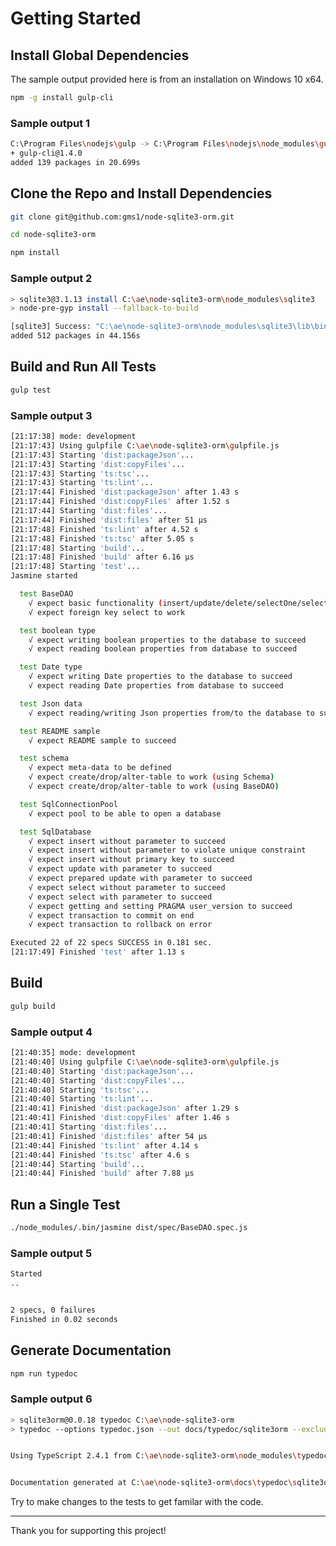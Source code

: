 # Getting Started

## Install Global Dependencies

The sample output provided here is from an installation on Windows 10 x64.

```bash
npm -g install gulp-cli
```

### Sample output 1

```bash
C:\Program Files\nodejs\gulp -> C:\Program Files\nodejs\node_modules\gulp-cli\bin\gulp.js
+ gulp-cli@1.4.0
added 139 packages in 20.699s
```

## Clone the Repo and Install Dependencies

```bash
git clone git@github.com:gms1/node-sqlite3-orm.git

cd node-sqlite3-orm

npm install
```

### Sample output 2

```bash
> sqlite3@3.1.13 install C:\ae\node-sqlite3-orm\node_modules\sqlite3
> node-pre-gyp install --fallback-to-build

[sqlite3] Success: "C:\ae\node-sqlite3-orm\node_modules\sqlite3\lib\binding\node-v57-win32-x64\node_sqlite3.node" is installed via remote
added 512 packages in 44.156s
```

## Build and Run All Tests

```bash
gulp test
```

### Sample output 3

```bash
[21:17:38] mode: development
[21:17:43] Using gulpfile C:\ae\node-sqlite3-orm\gulpfile.js
[21:17:43] Starting 'dist:packageJson'...
[21:17:43] Starting 'dist:copyFiles'...
[21:17:43] Starting 'ts:tsc'...
[21:17:43] Starting 'ts:lint'...
[21:17:44] Finished 'dist:packageJson' after 1.43 s
[21:17:44] Finished 'dist:copyFiles' after 1.52 s
[21:17:44] Starting 'dist:files'...
[21:17:44] Finished 'dist:files' after 51 μs
[21:17:48] Finished 'ts:lint' after 4.52 s
[21:17:48] Finished 'ts:tsc' after 5.05 s
[21:17:48] Starting 'build'...
[21:17:48] Finished 'build' after 6.16 μs
[21:17:48] Starting 'test'...
Jasmine started

  test BaseDAO
    √ expect basic functionality (insert/update/delete/selectOne/selectAll) to work
    √ expect foreign key select to work

  test boolean type
    √ expect writing boolean properties to the database to succeed
    √ expect reading boolean properties from database to succeed

  test Date type
    √ expect writing Date properties to the database to succeed
    √ expect reading Date properties from database to succeed

  test Json data
    √ expect reading/writing Json properties from/to the database to succeed

  test README sample
    √ expect README sample to succeed

  test schema
    √ expect meta-data to be defined
    √ expect create/drop/alter-table to work (using Schema)
    √ expect create/drop/alter-table to work (using BaseDAO)

  test SqlConnectionPool
    √ expect pool to be able to open a database

  test SqlDatabase
    √ expect insert without parameter to succeed
    √ expect insert without parameter to violate unique constraint
    √ expect insert without primary key to succeed
    √ expect update with parameter to succeed
    √ expect prepared update with parameter to succeed
    √ expect select without parameter to succeed
    √ expect select with parameter to succeed
    √ expect getting and setting PRAGMA user_version to succeed
    √ expect transaction to commit on end
    √ expect transaction to rollback on error

Executed 22 of 22 specs SUCCESS in 0.181 sec.
[21:17:49] Finished 'test' after 1.13 s
```

## Build

```bash
gulp build
```

### Sample output 4

```bash
[21:40:35] mode: development
[21:40:40] Using gulpfile C:\ae\node-sqlite3-orm\gulpfile.js
[21:40:40] Starting 'dist:packageJson'...
[21:40:40] Starting 'dist:copyFiles'...
[21:40:40] Starting 'ts:tsc'...
[21:40:40] Starting 'ts:lint'...
[21:40:41] Finished 'dist:packageJson' after 1.29 s
[21:40:41] Finished 'dist:copyFiles' after 1.46 s
[21:40:41] Starting 'dist:files'...
[21:40:41] Finished 'dist:files' after 54 μs
[21:40:44] Finished 'ts:lint' after 4.14 s
[21:40:44] Finished 'ts:tsc' after 4.6 s
[21:40:44] Starting 'build'...
[21:40:44] Finished 'build' after 7.88 μs
```

## Run a Single Test

```bash
./node_modules/.bin/jasmine dist/spec/BaseDAO.spec.js
```

### Sample output 5

```bash
Started
..


2 specs, 0 failures
Finished in 0.02 seconds
```

## Generate Documentation

```bash
npm run typedoc
```

### Sample output 6

```bash
> sqlite3orm@0.0.18 typedoc C:\ae\node-sqlite3-orm
> typedoc --options typedoc.json --out docs/typedoc/sqlite3orm --exclude '**/*.spec.ts' src/


Using TypeScript 2.4.1 from C:\ae\node-sqlite3-orm\node_modules\typedoc\node_modules\typescript\lib


Documentation generated at C:\ae\node-sqlite3-orm\docs\typedoc\sqlite3orm
```

Try to make changes to the tests to get familar with the code.

---

Thank you for supporting this project!
